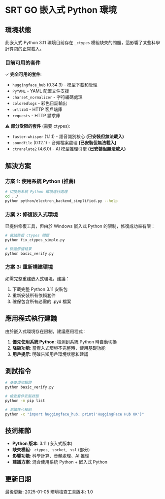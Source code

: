 # SRT GO 嵌入式 Python 環境

## 環境狀態

此嵌入式 Python 3.11 環境目前存在 `_ctypes` 模組缺失的問題，這影響了某些科學計算包的正常載入。

### 目前可用的套件

✓ **完全可用的套件**:
- `huggingface_hub` (0.34.3) - 模型下載和管理
- `PyYAML` - YAML 配置文件支援
- `charset_normalizer` - 字符編碼處理
- `coloredlogs` - 彩色日誌輸出
- `urllib3` - HTTP 客戶端庫
- `requests` - HTTP 請求庫

⚠ **部分受限的套件** (需要 ctypes):
- `faster-whisper` (1.1.1) - 語音識別核心 **(已安裝但無法載入)**
- `soundfile` (0.12.1) - 音頻檔案處理 **(已安裝但無法載入)**
- `ctranslate2` (4.6.0) - AI 模型推理引擎 **(已安裝但無法載入)**

## 解決方案

### 方案 1: 使用系統 Python (推薦)

```bash
# 切換到系統 Python 環境進行處理
cd ../
python python/electron_backend_simplified.py --help
```

### 方案 2: 修復嵌入式環境

已提供修復工具，但由於 Windows 嵌入式 Python 的限制，修復成功率有限：

```bash
# 嘗試修復 ctypes 問題
python fix_ctypes_simple.py

# 驗證修復結果
python basic_verify.py
```

### 方案 3: 重新構建環境

如需完整重建嵌入式環境，建議：
1. 下載完整 Python 3.11 安裝包
2. 重新安裝所有依賴套件
3. 確保包含所有必需的 .pyd 檔案

## 應用程式執行建議

由於嵌入式環境存在限制，建議應用程式：

1. **優先使用系統 Python**: 檢測到系統 Python 時自動切換
2. **降級功能**: 當嵌入式環境不完整時，使用基礎功能
3. **用戶提示**: 明確告知用戶環境狀態和建議

## 測試指令

```bash
# 基礎環境驗證
python basic_verify.py

# 檢查套件安裝狀態  
python -m pip list

# 測試核心模組
python -c "import huggingface_hub; print('HuggingFace Hub OK')"
```

## 技術細節

- **Python 版本**: 3.11 (嵌入式版本)
- **缺失模組**: `_ctypes`, `_socket`, `_ssl` (部分)
- **影響功能**: 科學計算、音頻處理、AI 推理
- **建議方案**: 混合使用系統 Python + 嵌入式 Python

## 更新日期

最後更新: 2025-01-05
環境檢查工具版本: 1.0